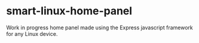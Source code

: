 # smart-linux-home-panel
Work in progress home panel made using the Express javascript framework for any Linux device.
